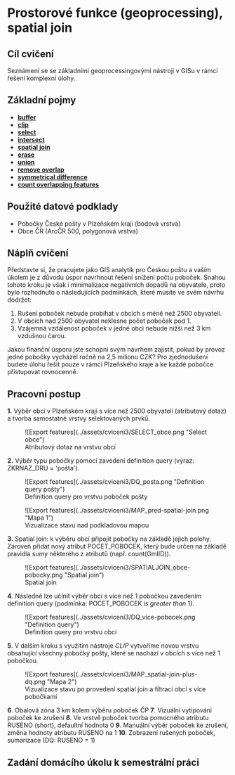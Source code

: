 # Prostorové funkce (geoprocessing), spatial join

## Cíl cvičení

Seznámení se se základními geoprocessingovými nástroji v GISu v rámci řešení komplexní úlohy.

## Základní pojmy

- [**buffer**](https://pro.arcgis.com/en/pro-app/latest/tool-reference/analysis/buffer.htm)
- [**clip**](https://pro.arcgis.com/en/pro-app/latest/tool-reference/analysis/clip.htm)
- [**select**](https://pro.arcgis.com/en/pro-app/latest/tool-reference/analysis/select.htm)
- [**intersect**](https://pro.arcgis.com/en/pro-app/latest/tool-reference/analysis/intersect.htm)
- [**spatial join**](https://pro.arcgis.com/en/pro-app/latest/tool-reference/analysis/spatial-join.htm)
- [**erase**](https://pro.arcgis.com/en/pro-app/latest/tool-reference/analysis/erase.htm)
- [**union**](https://pro.arcgis.com/en/pro-app/latest/tool-reference/analysis/union.htm)
- [**remove overlap**](https://pro.arcgis.com/en/pro-app/latest/tool-reference/analysis/remove-overlap-multiple.htm)
- [**symmetrical difference**](https://pro.arcgis.com/en/pro-app/latest/tool-reference/analysis/symmetrical-difference.htm)
- [**count overlapping features**](https://pro.arcgis.com/en/pro-app/latest/tool-reference/analysis/count-overlapping-features.htm)

## Použité datové podklady

- Pobočky České pošty v Plzeňském kraji (bodová vrstva)
- Obce ČR (ArcČR 500, polygonová vrstva)

## Náplň cvičení

Představte si, že pracujete jako GIS analytik pro Českou poštu a vaším úkolem je z důvodu úspor navrhnout řešení snížení počtu poboček. Snahou tohoto kroku je však i minimalizace negativních dopadů na obyvatele, proto bylo rozhodnuto o následujících podmínkách, které musíte ve svém návrhu dodržet:

1. Rušení poboček nebude probíhat v obcích s méně než 2500 obyvateli.
2. V obcích nad 2500 obyvatel neklesne počet poboček pod 1.
3. Vzájemná vzdálenost poboček v jedné obci nebude nižší než 3 km vzdušnou čarou.

Jakou finanční úsporu jste schopni svým návrhem zajistit, pokud by provoz jedné pobočky vycházel ročně na 2,5 milionu CZK? Pro zjednodušení budete úlohu řešit pouze v rámci Plzeňského kraje a ke každé pobočce přistupovat rovnocenně.

## Pracovní postup

**1.** Výběr obcí v Plzeňském kraji s více než 2500 obyvateli (atributový dotaz) a tvorba samostatné vrstvy selektovaných prvků.

<figure markdown>
  ![Export features](../assets/cviceni3/SELECT_obce.png "Select obce")
  <figcaption>Atributový dotaz na vrstvu obcí</figcaption>
</figure>

**2.** Výběr typu pobočky pomocí zavedení definition query (výraz: ZKRNAZ_DRU = 'pošta').

<figure markdown>
  ![Export features](../assets/cviceni3/DQ_posta.png "Definition query pošty")
  <figcaption>Definition query pro vrstvu poboček pošty</figcaption>
</figure>

<figure markdown>
  ![Export features](../assets/cviceni3/MAP_pred-spatial-join.png "Mapa 1")
  <figcaption>Vizualizace stavu nad podkladovou mapou</figcaption>
</figure>

**3.** Spatial join: k výběru obcí připojit pobočky na základě jejich polohy. Zároveň přidat nový atribut POCET_POBOCEK, který bude určen na základě pravidla sumy některého z atributů (např. count(GmIID)).

<figure markdown>
  ![Export features](../assets/cviceni3/SPATIALJOIN_obce-pobocky.png "Spatial join")
  <figcaption>Spatial join</figcaption>
</figure>

**4**. Následně lze učinit výběr obcí s více než 1 pobočkou zavedením definition query (podmínka: POCET_POBOCEK *is greater than* 1).

<figure markdown>
  ![Export features](../assets/cviceni3/DQ_vice-pobocek.png "Definition query")
  <figcaption>Definition query pro vrstvu obcí</figcaption>
</figure>

**5**. V dalším kroku s využitím nástroje *CLIP* vytvoříme novou vrstvu obsahující všechny pobočky pošty, které se nachází v obcích s více než 1 pobočkou.

<figure markdown>
  ![Export features](../assets/cviceni3/MAP_spatial-join-plus-dq.png "Mapa 2")
  <figcaption>Vizualizace stavu po provedení spatial join a filtraci obcí s více pobočkami</figcaption>
</figure>

**6**. Obalová zóna 3 km kolem výběru poboček ČP
**7**. Vizuální vytipování poboček ke zrušení
**8**. Ve vrstvě poboček tvorba pomocného atributu RUSENO (short), defaultní hodnota 0
**9**. Manuální výběr poboček ke zrušení, změna hodnoty atributu RUSENO na 1
**10**. Zobrazení rušených poboček, sumarizace (DQ: RUSENO = 1)

## Zadání domácího úkolu k semestrální práci
